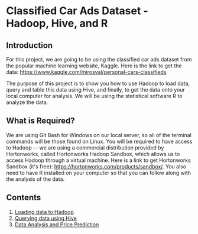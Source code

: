 # Classified Car Ads Dataset - Hadoop, Hive, and R

## Introduction
For this project, we are going to be using the classified car ads dataset from the popular machine learning website, Kaggle. Here is the link to get the data: https://www.kaggle.com/mirosval/personal-cars-classifieds

The purpose of this project is to show you how to use Hadoop to load data, query and table this data using Hive, and finally, to get the data onto your local computer for analysis. We will be using the statistical software R to analyze the data.

## What is Required?
We are using Git Bash for Windows on our local server, so all of the terminal commands will be those found on Linux. You will be required to have access to Hadoop -- we are using a commercial distribution provided by Hortonworks, called Hortonworks Hadoop Sandbox, which allows us to access Hadoop through a virtual machine. Here is a link to get Hortonworks Sandbox (it's free): https://hortonworks.com/products/sandbox/. You also need to have R installed on your computer so that you can follow along with the analysis of the data.

## Contents
1. [Loading data to Hadoop](https://github.com/mbdata/classified_car_ads/blob/master/notebooks/load_data.md)
2. [Querying data using Hive](https://github.com/mbdata/classified_car_ads/blob/master/notebooks/query_data.md)
3. [Data Analysis and Price Prediction](https://github.com/mbdata/classified_car_ads/blob/master/notebooks/data_analysis_cars.md)
